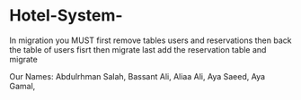 # Hotel-System-

In migration you MUST first remove tables users and reservations
then back the table of users fisrt then migrate 
last add the reservation table and migrate 


Our Names:
Abdulrhman Salah,
Bassant Ali,
Aliaa Ali,
Aya Saeed,
Aya Gamal,
